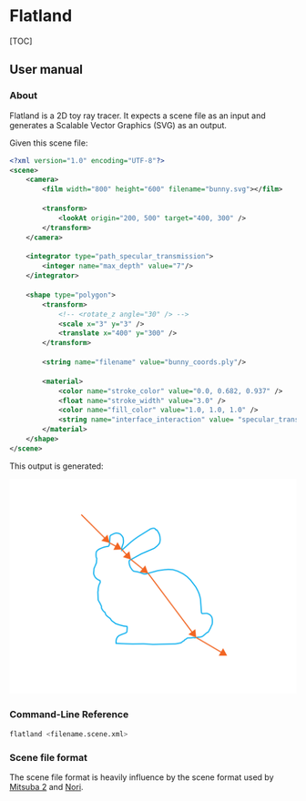 # Flatland

[TOC]

## User manual

### About

Flatland is a 2D toy ray tracer. It expects a scene file as an input and generates a Scalable Vector Graphics (SVG) as an output.

Given this scene file:

```xml
<?xml version="1.0" encoding="UTF-8"?>
<scene>
    <camera>
        <film width="800" height="600" filename="bunny.svg"></film>

        <transform>
            <lookAt origin="200, 500" target="400, 300" />
        </transform>
    </camera>

    <integrator type="path_specular_transmission">
        <integer name="max_depth" value="7"/>
    </integrator>

    <shape type="polygon">
        <transform>
            <!-- <rotate_z angle="30" /> -->
            <scale x="3" y="3" />
            <translate x="400" y="300" />
        </transform>

        <string name="filename" value="bunny_coords.ply"/>

        <material>
            <color name="stroke_color" value="0.0, 0.682, 0.937" />
            <float name="stroke_width" value="3.0" />
            <color name="fill_color" value="1.0, 1.0, 1.0" />
            <string name="interface_interaction" value= "specular_transmission" />
        </material>
    </shape>
</scene>
```

This output is generated:

![out](../scenes/bunny.svg)

### Command-Line Reference

```bash
flatland <filename.scene.xml>
```

### Scene file format

The scene file format is heavily influence by the scene format used by [Mitsuba 2](https://mitsuba2.readthedocs.io/en/latest/src/getting_started/file_format.html) and [Nori](https://github.com/wjakob/nori).
